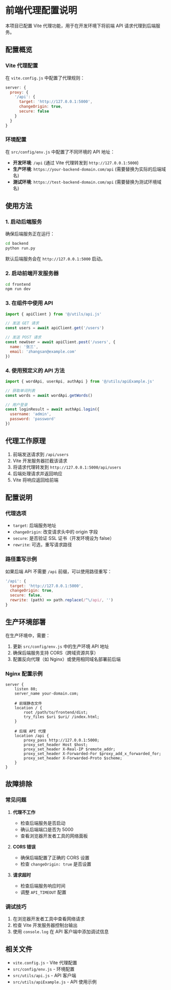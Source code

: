 # 前端代理配置说明

本项目已配置 Vite 代理功能，用于在开发环境下将前端 API 请求代理到后端服务。

## 配置概览

### Vite 代理配置

在 `vite.config.js` 中配置了代理规则：

```javascript
server: {
  proxy: {
    '/api': {
      target: 'http://127.0.0.1:5000',
      changeOrigin: true,
      secure: false
    }
  }
}
```

### 环境配置

在 `src/config/env.js` 中配置了不同环境的 API 地址：

- **开发环境**: `/api` (通过 Vite 代理转发到 `http://127.0.0.1:5000`)
- **生产环境**: `https://your-backend-domain.com/api` (需要替换为实际的后端域名)
- **测试环境**: `https://test-backend-domain.com/api` (需要替换为测试环境域名)

## 使用方法

### 1. 启动后端服务

确保后端服务正在运行：

```bash
cd backend
python run.py
```

默认后端服务会在 `http://127.0.0.1:5000` 启动。

### 2. 启动前端开发服务器

```bash
cd frontend
npm run dev
```

### 3. 在组件中使用 API

```javascript
import { apiClient } from '@/utils/api.js'

// 发送 GET 请求
const users = await apiClient.get('/users')

// 发送 POST 请求
const newUser = await apiClient.post('/users', {
  name: '张三',
  email: 'zhangsan@example.com'
})
```

### 4. 使用预定义的 API 方法

```javascript
import { wordApi, userApi, authApi } from '@/utils/apiExample.js'

// 获取单词列表
const words = await wordApi.getWords()

// 用户登录
const loginResult = await authApi.login({
  username: 'admin',
  password: 'password'
})
```

## 代理工作原理

1. 前端发送请求到 `/api/users`
2. Vite 开发服务器拦截该请求
3. 将请求代理转发到 `http://127.0.0.1:5000/api/users`
4. 后端处理请求并返回响应
5. Vite 将响应返回给前端

## 配置说明

### 代理选项

- `target`: 后端服务地址
- `changeOrigin`: 改变请求头中的 origin 字段
- `secure`: 是否验证 SSL 证书（开发环境设为 false）
- `rewrite`: 可选，重写请求路径

### 路径重写示例

如果后端 API 不需要 `/api` 前缀，可以使用路径重写：

```javascript
'/api': {
  target: 'http://127.0.0.1:5000',
  changeOrigin: true,
  secure: false,
  rewrite: (path) => path.replace(/^\/api/, '')
}
```

## 生产环境部署

在生产环境中，需要：

1. 更新 `src/config/env.js` 中的生产环境 API 地址
2. 确保后端服务支持 CORS（跨域资源共享）
3. 配置反向代理（如 Nginx）或使用相同域名部署前后端

### Nginx 配置示例

```nginx
server {
    listen 80;
    server_name your-domain.com;

    # 前端静态文件
    location / {
        root /path/to/frontend/dist;
        try_files $uri $uri/ /index.html;
    }

    # 后端 API 代理
    location /api {
        proxy_pass http://127.0.0.1:5000;
        proxy_set_header Host $host;
        proxy_set_header X-Real-IP $remote_addr;
        proxy_set_header X-Forwarded-For $proxy_add_x_forwarded_for;
        proxy_set_header X-Forwarded-Proto $scheme;
    }
}
```

## 故障排除

### 常见问题

1. **代理不工作**
   - 检查后端服务是否启动
   - 确认后端端口是否为 5000
   - 查看浏览器开发者工具的网络面板

2. **CORS 错误**
   - 确保后端配置了正确的 CORS 设置
   - 检查 `changeOrigin: true` 是否设置

3. **请求超时**
   - 检查后端服务响应时间
   - 调整 `API_TIMEOUT` 配置

### 调试技巧

1. 在浏览器开发者工具中查看网络请求
2. 检查 Vite 开发服务器控制台输出
3. 使用 `console.log` 在 API 客户端中添加调试信息

## 相关文件

- `vite.config.js` - Vite 代理配置
- `src/config/env.js` - 环境配置
- `src/utils/api.js` - API 客户端
- `src/utils/apiExample.js` - API 使用示例